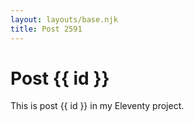 ```yaml
---
layout: layouts/base.njk
title: Post 2591
---
```


# Post {{ id }}

This is post {{ id }} in my Eleventy project.
